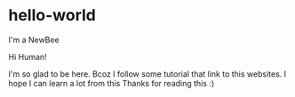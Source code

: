 # hello-world
I'm a NewBee

Hi Human!

I'm so glad to be here. Bcoz I follow some tutorial that link to this websites.
I hope I can learn a lot from this
Thanks for reading this :)
